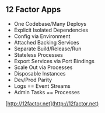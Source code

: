 <!-- .element: class="textleft-imageright"-->

## 12 Factor Apps

* One Codebase/Many Deploys
* Explicit Isolated Dependencies
* Config via Environment 
* Attached Backing Services
* Separate Build/Release/Run
* Stateless Processes
* Export Services via Port Bindings
* Scale Out via Processes
* Disposable Instances
* Dev/Prod Parity
* Logs == Event Streams
* Admin Tasks == Processes

[http://12factor.net](http://12factor.net)








